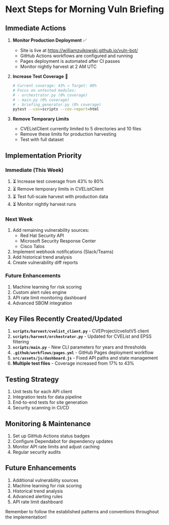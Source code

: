 # Next Steps for Morning Vuln Briefing

## Immediate Actions

1. **Monitor Production Deployment** ✅
   - Site is live at https://williamzujkowski.github.io/vuln-bot/
   - GitHub Actions workflows are configured and running
   - Pages deployment is automated after CI passes
   - Monitor nightly harvest at 2 AM UTC

2. **Increase Test Coverage** 🚨
   ```bash
   # Current coverage: 43% → Target: 80%
   # Focus on untested modules:
   # - orchestrator.py (0% coverage)
   # - main.py (0% coverage)
   # - briefing_generator.py (0% coverage)
   pytest --cov=scripts --cov-report=html
   ```

3. **Remove Temporary Limits**
   - CVEListClient currently limited to 5 directories and 10 files
   - Remove these limits for production harvesting
   - Test with full dataset

## Implementation Priority

### Immediate (This Week)
1. ⏳ Increase test coverage from 43% to 80%
2. ⏳ Remove temporary limits in CVEListClient
3. ⏳ Test full-scale harvest with production data
4. ⏳ Monitor nightly harvest runs

### Next Week
1. Add remaining vulnerability sources:
   - Red Hat Security API
   - Microsoft Security Response Center
   - Cisco Talos
2. Implement webhook notifications (Slack/Teams)
3. Add historical trend analysis
4. Create vulnerability diff reports

### Future Enhancements
1. Machine learning for risk scoring
2. Custom alert rules engine
3. API rate limit monitoring dashboard
4. Advanced SBOM integration

## Key Files Recently Created/Updated

1. **`scripts/harvest/cvelist_client.py`** - CVEProject/cvelistV5 client
2. **`scripts/harvest/orchestrator.py`** - Updated for CVEList and EPSS filtering
3. **`scripts/main.py`** - New CLI parameters for years and thresholds
4. **`.github/workflows/pages.yml`** - GitHub Pages deployment workflow
5. **`src/assets/js/dashboard.js`** - Fixed API paths and state management
6. **Multiple test files** - Coverage increased from 17% to 43%

## Testing Strategy

1. Unit tests for each API client
2. Integration tests for data pipeline
3. End-to-end tests for site generation
4. Security scanning in CI/CD

## Monitoring & Maintenance

1. Set up GitHub Actions status badges
2. Configure Dependabot for dependency updates
3. Monitor API rate limits and adjust caching
4. Regular security audits

## Future Enhancements

1. Additional vulnerability sources
2. Machine learning for risk scoring
3. Historical trend analysis
4. Advanced alerting rules
5. API rate limit dashboard

Remember to follow the established patterns and conventions throughout the implementation!
